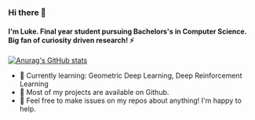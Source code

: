 ### Hi there 👋
#### I'm Luke. Final year student pursuing Bachelors's in Computer Science. Big fan of curiosity driven research! ⚡

[![Anurag's GitHub stats](https://github-readme-stats.vercel.app/api?username=hobogalaxy&show_icons=true&bg_color=88b04b,c51837)](https://github.com/anuraghazra/github-readme-stats)

- 🌱 Currently learning: Geometric Deep Learning, Deep Reinforcement Learning
- 🚀 Most of my projects are available on Github.
- 💬 Feel free to make issues on my repos about anything! I'm happy to help.
